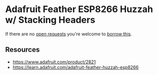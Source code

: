# Adafruit Feather ESP8266 Huzzah w/ Stacking Headers
If there are no [open requests](../../../../issues?q=is%3Aissue+is%3Aopen+%22Adafruit+Feather+ESP8266+Huzzah%22) you're welcome to [borrow this](../../../../issues/new?title=Borrow+request+for+Adafruit+Feather+ESP8266+Huzzah&body=1+piece+of+%5Bthis%5D%28..%2Fblob%2Fmain%2F.%2FHardware%2FMicrocontrollers%2FAdafruit_Feather_ESP8266_Huzzah.md%29+for+~2+weeks.).

## Resources
- https://www.adafruit.com/product/2821
- https://learn.adafruit.com/adafruit-feather-huzzah-esp8266

